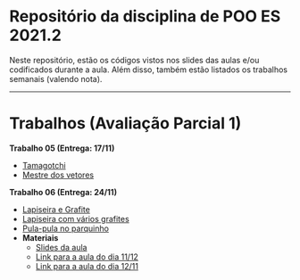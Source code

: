 # Repositório da disciplina de POO ES 2021.2

Neste repositório, estão os códigos vistos nos slides das aulas e/ou codificados durante a aula.
Além disso, também estão listados os trabalhos semanais (valendo nota).

---
# Trabalhos (Avaliação Parcial 1)

**Trabalho 05 (Entrega: 17/11)**

- [Tamagotchi](trabalhos/05_1/Readme.md)
- [Mestre dos vetores](trabalhos/05_2/Readme.md)

**Trabalho 06 (Entrega: 24/11)**

- [Lapiseira e Grafite](trabalhos/06_1/Readme.md)
- [Lapiseira com vários grafites](trabalhos/06_2/Readme.md)
- [Pula-pula no parquinho](trabalhos/06_3/Readme.md)
- **Materiais**
    - [Slides da aula](slides/07-Relacionamentos-entre-objetos.pdf)
    - [Link para a aula do dia 11/12](https://drive.google.com/file/d/1JhI6vMbPZusw977hwJDkifzDLW65TebD/view?usp=sharing)
    - [Link para a aula do dia 12/11](https://drive.google.com/file/d/10B7dDcFTvGfDYALPJTDYnV6RUSFoBjlz/view?usp=sharing)
